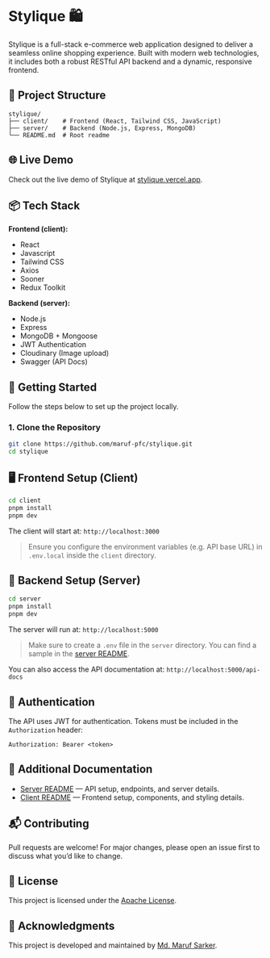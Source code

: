 # Stylique 🛍️

Stylique is a full-stack e-commerce web application designed to deliver a seamless online shopping experience. Built with modern web technologies, it includes both a robust RESTful API backend and a dynamic, responsive frontend.

## 📁 Project Structure

```tree
stylique/
├── client/    # Frontend (React, Tailwind CSS, JavaScript)
├── server/    # Backend (Node.js, Express, MongoDB)
└── README.md  # Root readme

```

## 🌐 Live Demo

Check out the live demo of Stylique at [stylique.vercel.app](https://stylique.vercel.app).

## 📦 Tech Stack

**Frontend (client):**

- React
- Javascript
- Tailwind CSS
- Axios
- Sooner
- Redux Toolkit

**Backend (server):**

- Node.js
- Express
- MongoDB + Mongoose
- JWT Authentication
- Cloudinary (Image upload)
- Swagger (API Docs)

## 🚀 Getting Started

Follow the steps below to set up the project locally.

### 1. Clone the Repository

```bash
git clone https://github.com/maruf-pfc/stylique.git
cd stylique
```

## 🖥️ Frontend Setup (Client)

```bash
cd client
pnpm install
pnpm dev
```

The client will start at: `http://localhost:3000`

> Ensure you configure the environment variables (e.g. API base URL) in `.env.local` inside the `client` directory.

## 🧪 Backend Setup (Server)

```bash
cd server
pnpm install
pnpm dev
```

The server will run at: `http://localhost:5000`

> Make sure to create a `.env` file in the `server` directory. You can find a sample in the [server README](./server/README.md).

You can also access the API documentation at:
`http://localhost:5000/api-docs`

## 🔐 Authentication

The API uses JWT for authentication. Tokens must be included in the `Authorization` header:

```http
Authorization: Bearer <token>
```

## 📄 Additional Documentation

- [Server README](./server/README.md) — API setup, endpoints, and server details.
- [Client README](./client/README.md) — Frontend setup, components, and styling details.

## 📬 Contributing

Pull requests are welcome! For major changes, please open an issue first to discuss what you’d like to change.

## 📃 License

This project is licensed under the [Apache License](./LICENSE).

## 🙌 Acknowledgments

This project is developed and maintained by [Md. Maruf Sarker](https://github.com/maruf-pfc).
